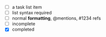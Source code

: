 - [ ] a task list item
- [ ] list syntax required
- [ ] normal **formatting**,
      @mentions, #1234 refs
- [ ] incomplete
- [x] completed
